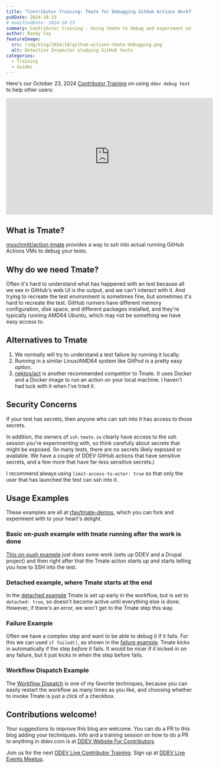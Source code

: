 ```yaml
---
title: "Contributor Training: Tmate for Debugging GitHub Actions Workflows"
pubDate: 2024-10-23
# modifiedDate: 2024-10-23
summary: Contributor training - Using tmate to debug and experiment with GitHub Actions.
author: Randy Fay
featureImage:
  src: /img/blog/2024/10/github-actions-tmate-debugging.png
  alt: Detective Inspector studying GitHub tests
categories:
  - Training
  - Guides
---
```



Here's our October 23, 2024 [Contributor Training](/blog/category/training) on using `ddev debug test` to help other users:

<div class="video-container">
<iframe width="560" height="315" src="https://www.youtube.com/embed/cXsCX2pBPkA?si=QgjPRkHMZUIKH2jc" title="YouTube video player" frameborder="0" allow="accelerometer; autoplay; clipboard-write; encrypted-media; gyroscope; picture-in-picture; web-share" referrerpolicy="strict-origin-when-cross-origin" allowfullscreen></iframe>
</div>

## What is Tmate?

[mxschmitt/action-tmate](https://github.com/mxschmitt/action-tmate) provides a way to ssh into actual running GitHub Actions VMs to debug your tests. 

## Why do we need Tmate?

Often it's hard to understand what has happened with an test because all we see in GitHub's web UI is the output, and we can't interact with it. And trying to recreate the test environment is sometimes fine, but sometimes it's hard to recreate the test. GitHub runners have different memory configuration, disk space, and different packages installed, and they're typically running AMD64 Ubuntu, which may not be something we have easy access to.

## Alternatives to Tmate

1. We normally will try to understand a test failure by running it locally.
2. Running in a similar Linux/AMD64 system like GitPod is a pretty easy option. 
3. [nektos/act](https://github.com/nektos/act) is another recommended competitor to Tmate. It uses Docker and a Docker image to run an action on your local machine. I haven't had luck with it when I've tried it.

## Security Concerns

If your test has secrets, then anyone who can ssh into it has access to those secrets.

In addition, the owners of `ssh.tmate.io` clearly have access to the ssh session you're experimenting with, so think carefully about secrets that might be exposed. (In many tests, there are no secrets likely exposed or available. We have a couple of DDEV GitHub actions that have sensitive secrets, and a few more that have far-less sensitive secrets.)

I recommend always using `limit-access-to-actor: true` so that only the user that has launched the test can ssh into it.

## Usage Examples

These examples are all at [rfay/tmate-demos](https://github.com/rfay/tmate-demos/), which you can fork and experiment with to your heart's delight.

### Basic on-push example with tmate running after the work is done

[This on-push example](https://github.com/rfay/tmate-demos/blob/main/.github/workflows/ddev-drupal-setup-on-push.yaml) just does some work (sets up DDEV and a Drupal project) and then right after that the Tmate action starts up and starts telling you how to SSH into the test.

### Detached example, where Tmate starts at the end

In the [detached example](https://github.com/rfay/tmate-demos/blob/main/.github/workflows/detached.yaml) Tmate is set up early in the workflow, but is set to `detached: true`, so doesn't become active until everything else is done. However, if there's an error, we won't get to the Tmate step this way.

### Failure Example

Often we have a complex step and want to be able to debug it if it fails. For this we can used `if failed()`, as shown in the [failure example](https://github.com/rfay/tmate-demos/blob/main/.github/workflows/on_fail.yaml). Tmate kicks in automatically if the step *before* it fails. It would be nicer if it kicked in on any failure, but it just kicks in when the step before fails.

### Workflow Dispatch Example

The [Workflow Dispatch](https://github.com/rfay/tmate-demos/blob/main/.github/workflows/workflow_dispatch.yaml) is one of my favorite techniques, because you can easily restart the workflow as many times as you like, and choosing whether to invoke Tmate is just a click of a checkbox.

## Contributions welcome!

Your suggestions to improve this blog are welcome. You can do a PR to this blog adding your techniques. Info and a training session on how to do a PR to anything in ddev.com is at [DDEV Website For Contributors](ddev-website-for-contributors.md).

Join us for the next [DDEV Live Contributor Training](/blog/contributor-training/). Sign up at [DDEV Live Events Meetup](https://www.meetup.com/ddev-events/events/).
